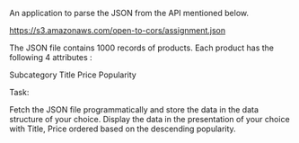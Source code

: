 An application to parse the JSON from the API mentioned below.

https://s3.amazonaws.com/open-to-cors/assignment.json

The JSON file contains 1000 records of products. Each product has the following 4 attributes :

Subcategory Title Price Popularity

Task:

Fetch the JSON file programmatically and store the data in the data structure of your choice. Display the data in the presentation of your choice with Title, Price ordered based on the descending popularity.
